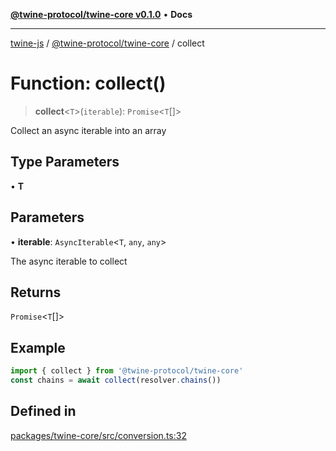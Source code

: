 [**@twine-protocol/twine-core v0.1.0**](../README.md) • **Docs**

***

[twine-js](../../../README.md) / [@twine-protocol/twine-core](../README.md) / collect

# Function: collect()

> **collect**\<`T`\>(`iterable`): `Promise`\<`T`[]\>

Collect an async iterable into an array

## Type Parameters

• **T**

## Parameters

• **iterable**: `AsyncIterable`\<`T`, `any`, `any`\>

The async iterable to collect

## Returns

`Promise`\<`T`[]\>

## Example

```js
import { collect } from '@twine-protocol/twine-core'
const chains = await collect(resolver.chains())
```

## Defined in

[packages/twine-core/src/conversion.ts:32](https://github.com/twine-protocol/twine-js/blob/bc5370ff2573a6e5e5c7a912acc672967ce4c5db/packages/twine-core/src/conversion.ts#L32)
